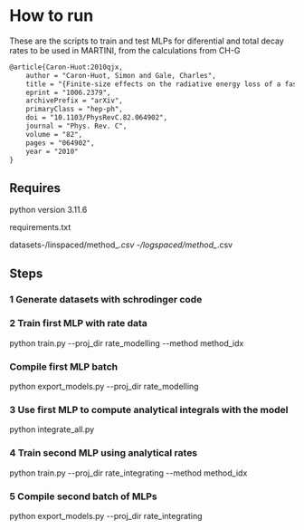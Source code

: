 # How to run

These are the scripts to train and test MLPs for diferential and total decay rates to be used in MARTINI, from the calculations from CH-G

```latex
@article{Caron-Huot:2010qjx,
    author = "Caron-Huot, Simon and Gale, Charles",
    title = "{Finite-size effects on the radiative energy loss of a fast parton in hot and dense strongly interacting matter}",
    eprint = "1006.2379",
    archivePrefix = "arXiv",
    primaryClass = "hep-ph",
    doi = "10.1103/PhysRevC.82.064902",
    journal = "Phys. Rev. C",
    volume = "82",
    pages = "064902",
    year = "2010"
}
```


## Requires

python version 3.11.6

requirements.txt

datasets-/linspaced/method_*.csv
        -/logspaced/method_*.csv

## Steps

### 1 Generate datasets with schrodinger code

### 2 Train first MLP with rate data

python train.py --proj_dir rate_modelling --method method_idx

### Compile first MLP batch

python export_models.py --proj_dir rate_modelling

### 3 Use first MLP to compute analytical integrals with the model

python integrate_all.py

### 4 Train second MLP using analytical rates

python train.py --proj_dir rate_integrating --method method_idx

### 5 Compile second batch of MLPs

python export_models.py --proj_dir rate_integrating

